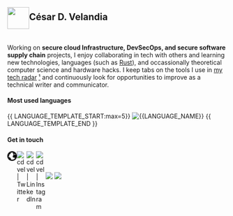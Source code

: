 <h2 align="left">
<img src="https://res.cloudinary.com/cdvel/image/upload/v1612791504/logos/cdv_hexa.svg" height="50px" width="50px" align="left" style="float:left; overflow: hidden; margin-top:-10px;"/>
César D. Velandia
</h2>
<br/>


Working on **secure cloud Infrastructure, DevSecOps, and secure software supply chain** projects, I enjoy collaborating in tech with others and learning new technologies, languages (such as [Rust](https://github.com/search?q=rust)), and occassionally theoretical computer science and hardware hacks. I keep tabs on the tools I use in [my tech radar][tech-radar] [¹][tech-radar-post] and continuously look for opportunities to improve as a technical writer and communicator.

#### Most used languages

{{ LANGUAGE_TEMPLATE_START:max=5}}
![{{LANGUAGE_NAME}}](https://img.shields.io/static/v1?style=flat-square&label=%20&color=222&labelColor={{LANGUAGE_COLOR:uri}}&message={{LANGUAGE_NAME:uri}}%EF%B8%B1{{LANGUAGE_PERCENT:uri}}%25)
{{ LANGUAGE_TEMPLATE_END }}

#### Get in touch

[<img align="left" alt="cesar.velandia.co" width="22px" src="https://raw.githubusercontent.com/iconic/open-iconic/master/svg/globe.svg" />][website]
[<img align="left" alt="cdvel | Twitter" width="22px" src="https://cdn.jsdelivr.net/npm/simple-icons@v3/icons/twitter.svg" />][twitter]
[<img align="left" alt="cdvel | LinkedIn" width="22px" src="https://cdn.jsdelivr.net/npm/simple-icons@v3/icons/linkedin.svg" />][linkedin]
[<img align="left" alt="cdvel | Instagram" width="22px" src="https://cdn.jsdelivr.net/npm/simple-icons@v3/icons/instagram.svg" />][instagram]


[tech-radar]: https://cdvel.github.io/tech-radar
[tech-radar-post]: https://cesar.velandia.co/tech-radar/
[website]: https://cesar.velandia.co
[twitter]: https://twitter.com/cdvel
[instagram]: https://instagram.com/cdvel
[linkedin]: https://linkedin.com/in/cdvelandia

<br/><br/>

![](https://komarev.com/ghpvc/?username=cdvel&style=flat-square)
![](https://hit.yhype.me/github/profile?user_id=10421005)
